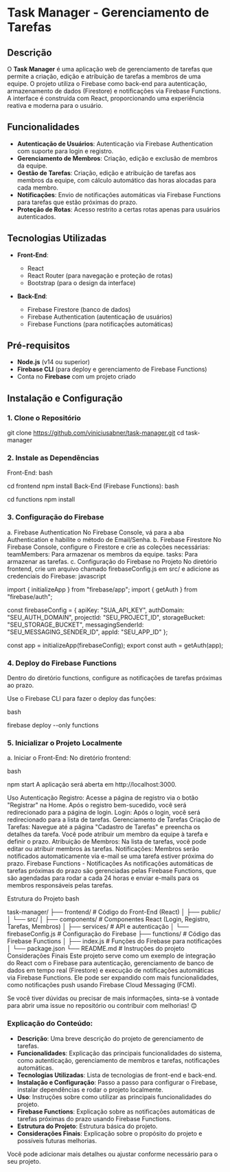 # Task Manager - Gerenciamento de Tarefas

## Descrição

O **Task Manager** é uma aplicação web de gerenciamento de tarefas que permite a criação, edição e atribuição de tarefas a membros de uma equipe. O projeto utiliza o Firebase como back-end para autenticação, armazenamento de dados (Firestore) e notificações via Firebase Functions. A interface é construída com React, proporcionando uma experiência reativa e moderna para o usuário.

## Funcionalidades

- **Autenticação de Usuários**: Autenticação via Firebase Authentication com suporte para login e registro.
- **Gerenciamento de Membros**: Criação, edição e exclusão de membros da equipe.
- **Gestão de Tarefas**: Criação, edição e atribuição de tarefas aos membros da equipe, com cálculo automático das horas alocadas para cada membro.
- **Notificações**: Envio de notificações automáticas via Firebase Functions para tarefas que estão próximas do prazo.
- **Proteção de Rotas**: Acesso restrito a certas rotas apenas para usuários autenticados.

## Tecnologias Utilizadas

- **Front-End**:
  - React
  - React Router (para navegação e proteção de rotas)
  - Bootstrap (para o design da interface)
  
- **Back-End**:
  - Firebase Firestore (banco de dados)
  - Firebase Authentication (autenticação de usuários)
  - Firebase Functions (para notificações automáticas)

## Pré-requisitos

- **Node.js** (v14 ou superior)
- **Firebase CLI** (para deploy e gerenciamento de Firebase Functions)
- Conta no **Firebase** com um projeto criado

## Instalação e Configuração

### 1. Clone o Repositório

git clone https://github.com/viniciusabner/task-manager.git
cd task-manager

### 2. Instale as Dependências
Front-End:
bash

cd frontend
npm install
Back-End (Firebase Functions):
bash

cd functions
npm install

### 3. Configuração do Firebase
a. Firebase Authentication
No Firebase Console, vá para a aba Authentication e habilite o método de Email/Senha.
b. Firebase Firestore
No Firebase Console, configure o Firestore e crie as coleções necessárias:
teamMembers: Para armazenar os membros da equipe.
tasks: Para armazenar as tarefas.
c. Configuração do Firebase no Projeto
No diretório frontend, crie um arquivo chamado firebaseConfig.js em src/ e adicione as credenciais do Firebase:
javascript

import { initializeApp } from "firebase/app";
import { getAuth } from "firebase/auth";

const firebaseConfig = {
  apiKey: "SUA_API_KEY",
  authDomain: "SEU_AUTH_DOMAIN",
  projectId: "SEU_PROJECT_ID",
  storageBucket: "SEU_STORAGE_BUCKET",
  messagingSenderId: "SEU_MESSAGING_SENDER_ID",
  appId: "SEU_APP_ID"
};

const app = initializeApp(firebaseConfig);
export const auth = getAuth(app);

### 4. Deploy do Firebase Functions
Dentro do diretório functions, configure as notificações de tarefas próximas ao prazo.

Use o Firebase CLI para fazer o deploy das funções:

bash

firebase deploy --only functions

### 5. Inicializar o Projeto Localmente
a. Iniciar o Front-End:
No diretório frontend:

bash

npm start
A aplicação será aberta em http://localhost:3000.

Uso
Autenticação
Registro: Acesse a página de registro via o botão "Registrar" na Home. Após o registro bem-sucedido, você será redirecionado para a página de login.
Login: Após o login, você será redirecionado para a lista de tarefas.
Gerenciamento de Tarefas
Criação de Tarefas: Navegue até a página "Cadastro de Tarefas" e preencha os detalhes da tarefa. Você pode atribuir um membro da equipe à tarefa e definir o prazo.
Atribuição de Membros: Na lista de tarefas, você pode editar ou atribuir membros às tarefas.
Notificações: Membros serão notificados automaticamente via e-mail se uma tarefa estiver próxima do prazo.
Firebase Functions - Notificações
As notificações automáticas de tarefas próximas do prazo são gerenciadas pelas Firebase Functions, que são agendadas para rodar a cada 24 horas e enviar e-mails para os membros responsáveis pelas tarefas.

Estrutura do Projeto
bash

task-manager/
├── frontend/                  # Código do Front-End (React)
│   ├── public/
│   └── src/
│       ├── components/        # Componentes React (Login, Registro, Tarefas, Membros)
│       ├── services/          # API e autenticação
│       └── firebaseConfig.js  # Configuração do Firebase
├── functions/                 # Código das Firebase Functions
│   ├── index.js               # Funções do Firebase para notificações
│   └── package.json
└── README.md                  # Instruções do projeto
Considerações Finais
Este projeto serve como um exemplo de integração do React com o Firebase para autenticação, gerenciamento de banco de dados em tempo real (Firestore) e execução de notificações automáticas via Firebase Functions. Ele pode ser expandido com mais funcionalidades, como notificações push usando Firebase Cloud Messaging (FCM).

Se você tiver dúvidas ou precisar de mais informações, sinta-se à vontade para abrir uma issue no repositório ou contribuir com melhorias! 😊

### Explicação do Conteúdo:

- **Descrição**: Uma breve descrição do projeto de gerenciamento de tarefas.
- **Funcionalidades**: Explicação das principais funcionalidades do sistema, como autenticação, gerenciamento de membros e tarefas, notificações automáticas.
- **Tecnologias Utilizadas**: Lista de tecnologias de front-end e back-end.
- **Instalação e Configuração**: Passo a passo para configurar o Firebase, instalar dependências e rodar o projeto localmente.
- **Uso**: Instruções sobre como utilizar as principais funcionalidades do projeto.
- **Firebase Functions**: Explicação sobre as notificações automáticas de tarefas próximas do prazo usando Firebase Functions.
- **Estrutura do Projeto**: Estrutura básica do projeto.
- **Considerações Finais**: Explicação sobre o propósito do projeto e possíveis futuras melhorias.

Você pode adicionar mais detalhes ou ajustar conforme necessário para o seu projeto.

